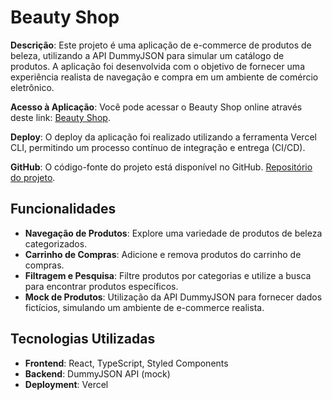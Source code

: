 # Beauty Shop

**Descrição**: Este projeto é uma aplicação de e-commerce de produtos de beleza, utilizando a API DummyJSON para simular um catálogo de produtos. A aplicação foi desenvolvida com o objetivo de fornecer uma experiência realista de navegação e compra em um ambiente de comércio eletrônico.

**Acesso à Aplicação**: Você pode acessar o Beauty Shop online através deste link: [Beauty Shop](https://beautyshop-tau.vercel.app/).

**Deploy**: O deploy da aplicação foi realizado utilizando a ferramenta Vercel CLI, permitindo um processo contínuo de integração e entrega (CI/CD).

**GitHub**: O código-fonte do projeto está disponível no GitHub. [Repositório do projeto](https://github.com/usuario/beautyshop).

## Funcionalidades

- **Navegação de Produtos**: Explore uma variedade de produtos de beleza categorizados.
- **Carrinho de Compras**: Adicione e remova produtos do carrinho de compras.
- **Filtragem e Pesquisa**: Filtre produtos por categorias e utilize a busca para encontrar produtos específicos.
- **Mock de Produtos**: Utilização da API DummyJSON para fornecer dados fictícios, simulando um ambiente de e-commerce realista.

## Tecnologias Utilizadas

- **Frontend**: React, TypeScript, Styled Components
- **Backend**: DummyJSON API (mock)
- **Deployment**: Vercel
